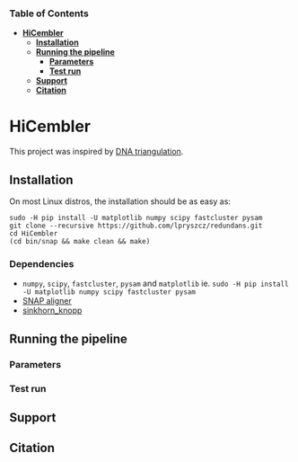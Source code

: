 ### Table of Contents
- **[HiCembler](#HiCembler)**  
  - **[Installation](#Installation)**  
  - **[Running the pipeline](#running-the-pipeline)**  
    - **[Parameters](#parameters)**  
    - **[Test run](#test-run)**  
  - **[Support](#support)**
  - **[Citation](#citation)**
  
# HiCembler

This project was inspired by [DNA triangulation](https://github.com/NoamKaplan/dna-triangulation). 

## Installation
On most Linux distros, the installation should be as easy as:
```
sudo -H pip install -U matplotlib numpy scipy fastcluster pysam
git clone --recursive https://github.com/lpryszcz/redundans.git
cd HiCembler
(cd bin/snap && make clean && make)
```

### Dependencies
- `numpy`, `scipy`, `fastcluster`, `pysam` and `matplotlib` ie. `sudo -H pip install -U matplotlib numpy scipy fastcluster pysam`
- [SNAP aligner](https://github.com/amplab/snap)
- [sinkhorn_knopp](https://github.com/btaba/sinkhorn_knopp)


## Running the pipeline

### Parameters

### Test run

## Support 

## Citation
